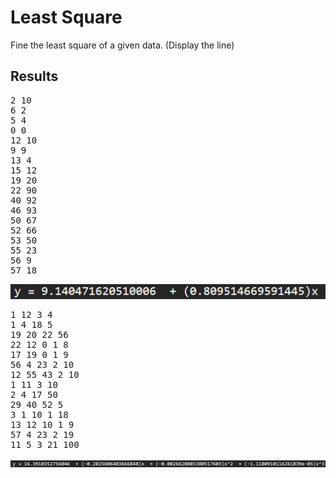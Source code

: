 # Least Square

Fine the least square of a given data. (Display the line)

## Results
<pre>
2 10
6 2
5 4
0 0
12 10
9 9
13 4
15 12
19 20
22 90
40 92
46 93
50 67
52 66
53 50
55 23
56 9
57 18
</pre>
<img src="./data.png" width="700" />

<pre>
1 12 3 4
1 4 18 5
19 20 22 56
22 12 0 1 8
17 19 0 1 9
56 4 23 2 10
12 55 43 2 10
1 11 3 10
2 4 17 50
29 40 52 5
3 1 10 1 18
13 12 10 1 9
57 4 23 2 19
11 5 3 21 100
</pre>
<img src="./data_1.png" width="700" />